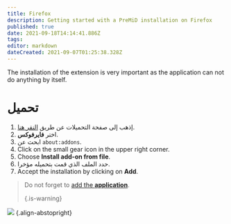 ```yaml
---
title: Firefox
description: Getting started with a PreMiD installation on Firefox
published: true
date: 2021-09-18T14:14:41.886Z
tags:
editor: markdown
dateCreated: 2021-09-07T01:25:38.328Z
---
```


The installation of the extension is very important as the application can not do anything by itself.

# تحميل
1. إذهب إلى صفحة التحميلات عن طريق [النقر هنا](https://premid.app/downloads).
2. اختر **فايرفوكس**.
3. ابحث عن `about:addons`.
4. Click on the small gear icon in the upper right corner.
5. Choose **Install add-on from file**.
6. حدد الملف الذي قمت بتحميله مؤخرا.
7. Accept the installation by clicking on **Add**.

> Do not forget to [add the **application**](/install). 
> 
> {.is-warning}

![](https://img.icons8.com/color/2x/firefox.png) {.align-abstopright}